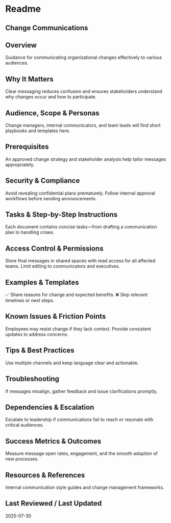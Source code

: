 # Readme
## Change Communications

## Overview
Guidance for communicating organizational changes effectively to various audiences.

## Why It Matters
Clear messaging reduces confusion and ensures stakeholders understand why changes occur and how to participate.

## Audience, Scope & Personas
Change managers, internal communicators, and team leads will find short playbooks and templates here.

## Prerequisites
An approved change strategy and stakeholder analysis help tailor messages appropriately.

## Security & Compliance
Avoid revealing confidential plans prematurely. Follow internal approval workflows before sending announcements.

## Tasks & Step-by-Step Instructions
Each document contains concise tasks—from drafting a communication plan to handling crises.

## Access Control & Permissions
Store final messages in shared spaces with read access for all affected teams. Limit editing to communicators and executives.

## Examples & Templates
✅ Share reasons for change and expected benefits.
❌ Skip relevant timelines or next steps.

## Known Issues & Friction Points
Employees may resist change if they lack context. Provide consistent updates to address concerns.

## Tips & Best Practices
Use multiple channels and keep language clear and actionable.

## Troubleshooting
If messages misalign, gather feedback and issue clarifications promptly.

## Dependencies & Escalation
Escalate to leadership if communications fail to reach or resonate with critical audiences.

## Success Metrics & Outcomes
Measure message open rates, engagement, and the smooth adoption of new processes.

## Resources & References
Internal communication style guides and change management frameworks.

## Last Reviewed / Last Updated
2025-07-30
